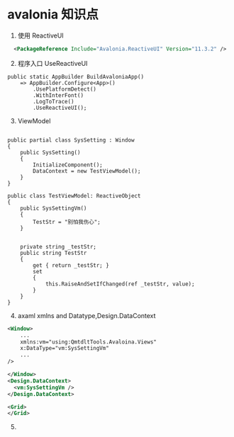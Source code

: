 # avalonia 知识点

1. 使用 ReactiveUI
```xml
  <PackageReference Include="Avalonia.ReactiveUI" Version="11.3.2" />
```
2. 程序入口 UseReactiveUI
```CSharp
public static AppBuilder BuildAvaloniaApp()
    => AppBuilder.Configure<App>()
        .UsePlatformDetect()
        .WithInterFont()
        .LogToTrace()
        .UseReactiveUI();
```
3. ViewModel
```CSharp

public partial class SysSetting : Window
{
    public SysSetting()
    {
        InitializeComponent();
        DataContext = new TestViewModel();
    }
}

public class TestViewModel: ReactiveObject
{
    public SysSettingVm()
    {
        TestStr = "别怕我伤心";
    }


    private string _testStr;
    public string TestStr
    {
        get { return _testStr; }
        set
        {
            this.RaiseAndSetIfChanged(ref _testStr, value);
        }
    }
}
```
4. axaml xmlns and Datatype,Design.DataContext
```xml
<Window>
    ...
    xmlns:vm="using:QmtdltTools.Avaloina.Views"
    x:DataType="vm:SysSettingVm"
    ...
/>

</Window>
<Design.DataContext>
  <vm:SysSettingVm />
</Design.DataContext>

<Grid>
</Grid>
```
5. 